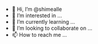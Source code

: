 - 👋 Hi, I’m @shimealle
- 👀 I’m interested in ...
- 🌱 I’m currently learning ...
- 💞️ I’m looking to collaborate on ...
- 📫 How to reach me ...

<!---
shimealle/shimealle is a ✨ special ✨ repository because its `README.md` (this file) appears on your GitHub profile.
You can click the Preview link to take a look at your changes.
--->
